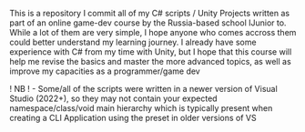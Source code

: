 This is a repository I commit all of my C# scripts / Unity Projects written as part of an online game-dev course by the Russia-based school IJunior to.
While a lot of them are very simple, I hope anyone who comes accross them could better understand my learning journey.
I already have some experience with C# from my time with Unity, but I hope that this course will help me revise the basics and master the more advanced topics, as well as improve my capacities as a programmer/game dev

! NB ! - Some/all of the scripts were written in a newer version of Visual Studio (2022+), so they may not contain your expected namespace/class/void main hierarchy which is typically present when creating a CLI Application using the preset in older versions of VS

